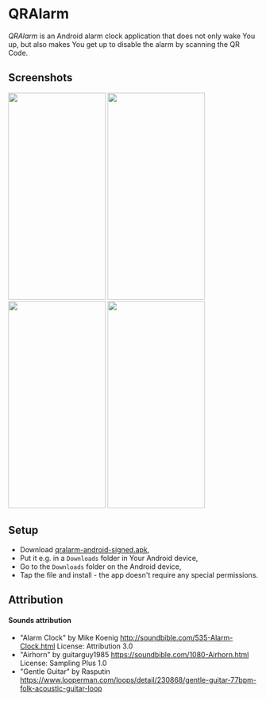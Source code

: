 
# QRAlarm

*QRAlarm* is an Android alarm clock application that does not only wake You up, but also makes You get up to disable the alarm by scanning the QR Code.

## Screenshots
<p>
	<img src="./screenshots/HomeScreen.jpg" width="196" height="416"/>
	<img src="./screenshots/SettingsScreen.jpg" width="196" height="416"/>
	<img src="./screenshots/ScannerScreen.jpg" width="196" height="416"/>
	<img src="./screenshots/GuideScreen.jpg" width="196" height="416"/>
</p>

## Setup
* Download [qralarm-android-signed.apk](https://github.com/sweakpl/qralarm-android/releases),
* Put it e.g. in a `Downloads` folder in Your Android device,
* Go to the `Downloads` folder on the Android device,
* Tap the file and install - the app doesn't require any special permissions.

## Attribution

#### Sounds attribution
* "Alarm Clock" by Mike Koenig http://soundbible.com/535-Alarm-Clock.html License: Attribution 3.0
* "Airhorn" by guitarguy1985 https://soundbible.com/1080-Airhorn.html License: Sampling Plus 1.0
* "Gentle Guitar" by Rasputin https://www.looperman.com/loops/detail/230868/gentle-guitar-77bpm-folk-acoustic-guitar-loop
